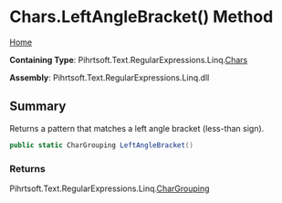 # Chars\.LeftAngleBracket\(\) Method

[Home](../../../../../../README.md)

**Containing Type**: Pihrtsoft\.Text\.RegularExpressions\.Linq\.[Chars](../README.md)

**Assembly**: Pihrtsoft\.Text\.RegularExpressions\.Linq\.dll

## Summary

Returns a pattern that matches a left angle bracket \(less\-than sign\)\.

```csharp
public static CharGrouping LeftAngleBracket()
```

### Returns

Pihrtsoft\.Text\.RegularExpressions\.Linq\.[CharGrouping](../../CharGrouping/README.md)

